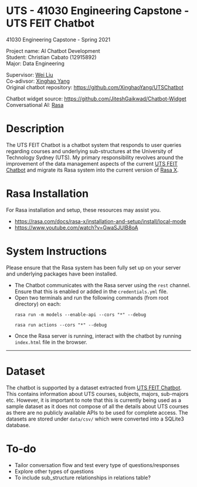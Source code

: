 # UTS - 41030 Engineering Capstone - UTS FEIT Chatbot
41030 Engineering Capstone - Spring 2021

Project name: AI Chatbot Development  
Student: Christian Cabato (12915892)  
Major: Data Engineering  

Supervisor: [Wei Liu](https://www.uts.edu.au/staff/wei.liu)  
Co-adivsor: [Xinghao Yang](https://xinghaoyang.github.io/)  
Original chatbot repository: https://github.com/XinghaoYang/UTSChatbot  

Chatbot widget source: https://github.com/JiteshGaikwad/Chatbot-Widget  
Conversational AI: [Rasa](https://rasa.com/)  

# Description
The UTS FEIT Chatbot is a chatbot system that responds to user queries regarding courses and underlying sub-structures at the University of Technology Sydney (UTS). My primary responsibility revolves around the improvement of the data management aspects of the current [UTS FEIT Chatbot](https://github.com/XinghaoYang/UTSChatbot) and migrate its Rasa system into the current version of [Rasa X](https://rasa.com/docs/rasa-x/).  

# Rasa Installation
For Rasa installation and setup, these resources may assist you.  

 - https://rasa.com/docs/rasa-x/installation-and-setup/install/local-mode
 - https://www.youtube.com/watch?v=GwaSJUlB8oA  

# System Instructions
Please ensure that the Rasa system has been fully set up on your server and underlying packages have been installed.

 - The Chatbot communicates with the Rasa server using the `rest` channel. Ensure that this is enabled or added in the `credentials.yml` file.
 - Open two terminals and run the following commands (from root directory) on each:
    ```
    rasa run -m models --enable-api --cors "*" --debug
    ```
    ```
    rasa run actions --cors "*" --debug
    ```
 - Once the Rasa server is running, interact with the chatbot by running `index.html` file in the browser.
---------------------------------------------------------------------------------------------------------

# Dataset  
The chatbot is supported by a dataset extracted from [UTS FEIT Chatbot](https://github.com/XinghaoYang/UTSChatbot). This contains information about UTS courses, subjects, majors, sub-majors etc. However, it is important to note that this is currently being used as a sample dataset as it does not compose of all the details about UTS courses as there are no publicly available APIs to be used for complete access. The datasets are stored under `data/csv/` which were converted into a SQLite3 database.

# To-do
 - Tailor conversation flow and test every type of questions/responses
 - Explore other types of questions
 - To include sub_structure relationships in relations table?